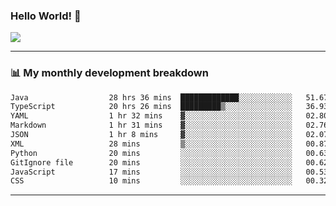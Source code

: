 ### Hello World! 👋

<a>
  <img align="center" src="https://github-readme-stats.vercel.app/api?username=megatunger&count_private=true&include_all_commits=true&bg_color=30,56CCF2,2F80ED&title_color=fff&text_color=fff" />
</a>

------
### 📊 My monthly development breakdown

<!--START_SECTION:waka-->

```txt
Java                  28 hrs 36 mins  █████████████░░░░░░░░░░░░   51.67 %
TypeScript            20 hrs 26 mins  █████████▒░░░░░░░░░░░░░░░   36.93 %
YAML                  1 hr 32 mins    ▓░░░░░░░░░░░░░░░░░░░░░░░░   02.80 %
Markdown              1 hr 31 mins    ▓░░░░░░░░░░░░░░░░░░░░░░░░   02.76 %
JSON                  1 hr 8 mins     ▓░░░░░░░░░░░░░░░░░░░░░░░░   02.07 %
XML                   28 mins         ▒░░░░░░░░░░░░░░░░░░░░░░░░   00.87 %
Python                20 mins         ░░░░░░░░░░░░░░░░░░░░░░░░░   00.63 %
GitIgnore file        20 mins         ░░░░░░░░░░░░░░░░░░░░░░░░░   00.62 %
JavaScript            17 mins         ░░░░░░░░░░░░░░░░░░░░░░░░░   00.53 %
CSS                   10 mins         ░░░░░░░░░░░░░░░░░░░░░░░░░   00.32 %
```

<!--END_SECTION:waka-->

------
